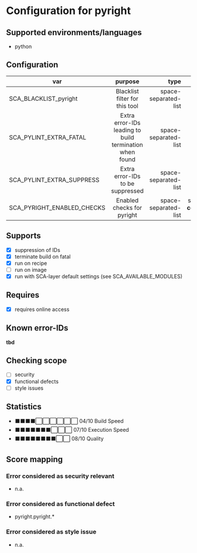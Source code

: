 # Configuration for pyright

## Supported environments/languages

* python

## Configuration

| var | purpose | type | default |
| ------------- |:-------------:| -----:| -----:
| SCA_BLACKLIST_pyright | Blacklist filter for this tool | space-separated-list | "linux-*"
| SCA_PYLINT_EXTRA_FATAL | Extra error-IDs leading to build termination when found | space-separated-list | ""
| SCA_PYLINT_EXTRA_SUPPRESS | Extra error-IDs to be suppressed | space-separated-list | ""
| SCA_PYRIGHT_ENABLED_CHECKS | Enabled checks for pyright | space-separated-list | see __pyright-core.bbclass__ for details

## Supports

* [x] suppression of IDs
* [x] terminate build on fatal
* [x] run on recipe
* [ ] run on image
* [x] run with SCA-layer default settings (see SCA_AVAILABLE_MODULES)

## Requires

* [x] requires online access

## Known error-IDs

__tbd__

## Checking scope

* [ ] security
* [x] functional defects
* [ ] style issues

## Statistics

* ⬛⬛⬛⬛⬜⬜⬜⬜⬜⬜ 04/10 Build Speed
* ⬛⬛⬛⬛⬛⬛⬛⬜⬜⬜ 07/10 Execution Speed
* ⬛⬛⬛⬛⬛⬛⬛⬛⬜⬜ 08/10 Quality

## Score mapping

### Error considered as security relevant

* n.a.

### Error considered as functional defect

* pyright.pyright.*

### Error considered as style issue

* n.a.
